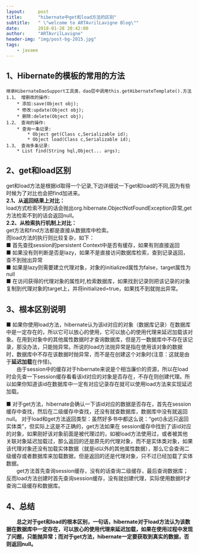 ```yaml
---
layout:     post
title:      "hibernate中get和load方法的区别"
subtitle:   " \"welcome to ARTAvrilLavigne Blog\""
date:       2018-01-28 20:42:00
author:     "ARTAvrilLavigne"
header-img: "img/post-bg-2015.jpg"
tags:
    - javaee
---
```

## 1、Hibernate的模板的常用的方法<br>
	继承HibernateDaoSupport工具类，dao层中调用this.getHibernateTemplate().方法
	1.1、 增删改的操作:
		* 添加:save(Object obj);
		* 修改:update(Object obj);
		* 删除:delete(Object obj);
	1.2、 查询的操作:
		* 查询一条记录:
			* Object get(Class c,Serializable id);
			* Object load(Class c,Serializable id);
	1.3、 查询多条记录:
		* List find(String hql,Object... args);

## 2、get和load区别<br>
get和load方法是根据id取得一个记录,下边详细说一下get和load的不同,因为有些时候为了对比也会把find加进来。<br>
**2.1、从返回结果上对比：**<br>
load方式检索不到的话会抛出org.hibernate.ObjectNotFoundException异常,get方法检索不到的话会返回null。<br>
**2.2、从检索执行机制上对比：**<br>
get方法和find方法都是直接从数据库中检索。<br>
而load方法的执行则比较复杂，如下：<br>
■ 首先查找session的persistent Context中是否有缓存，如果有则直接返回<br>
■ 如果没有则判断是否是lazy，如果不是直接访问数据库检索，查到记录返回，查不到抛出异常<br>
■ 如果是lazy则需要建立代理对象，对象的initialized属性为false，target属性为null<br>
■ 在访问获得的代理对象的属性时,检索数据库，如果找到记录则把该记录的对象复制到代理对象的target上，并将initialized=true，如果找不到就抛出异常。<br>

## 3、根本区别说明<br>
■ 如果你使用load方法，hibernate认为该id对应的对象（数据库记录）在数据库中是一定存在的，所以它可以放心的使用，它可以放心的使用代理来延迟加载该对象。在用到对象中的其他属性数据时才查询数据库，但是万一数据库中不存在该记录，那没办法，只能抛异常。所说的load方法抛异常是指在使用该对象的数据时，数据库中不存在该数据时抛异常，而不是在创建这个对象时(注意：这就是由于**延迟加载**在作怪)。<br>
　　由于session中的缓存对于hibernate来说是个相当廉价的资源，所以在load时会先查一下session缓存看看该id对应的对象是否存在，不存在则创建代理。所以如果你知道该id在数据库中一定有对应记录存在就可以使用load方法来实现延迟加载。<br>

■ 对于get方法，hibernate会确认一下该id对应的数据是否存在，首先在session缓存中查找，然后在二级缓存中查找，还没有就查数据库，数据库中没有就返回null。
对于load和get方法返回类型：虽然好多书中都这么说：“get()永远只返回实体类”，但实际上这是不正确的，get方法如果在 session缓存中找到了该id对应的对象，如果刚好该对象前面是被代理过的，如被load方法使用过，或者被其他关联对象延迟加载过，那么返回的还是原先的代理对象，而不是实体类对象，如果该代理对象还没有加载实体数据（就是id以外的其他属性数据），那么它会查询二级缓存或者数据库来加载数据，但是返回的还是代理对象，只不过已经加载了实体数据。<br>
　　get方法首先查询session缓存，没有的话查询二级缓存，最后查询数据库；反而load方法创建时首先查询session缓存，没有就创建代理，实际使用数据时才查询二级缓存和数据库。<br>
  
## 4、总结<br>
　　**总之对于get和load的根本区别，一句话，hibernate对于load方法认为该数据在数据库中一定存在，可以放心的使用代理来延迟加载，如果在使用过程中发现了问题，只能抛异常；而对于get方法，hibernate一定要获取到真实的数据，否则返回null。**<br>





